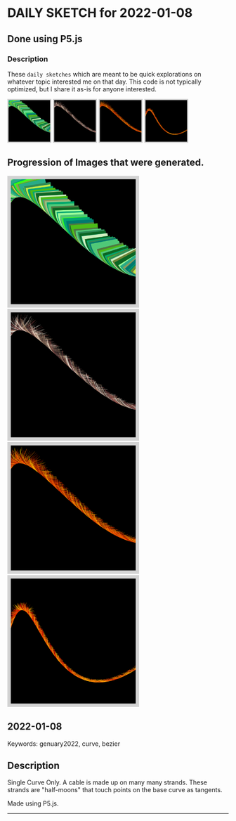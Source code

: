 # DAILY SKETCH for 2022-01-08

## Done using P5.js

### Description

These `daily sketches` which are meant to be quick explorations     on whatever topic interested me on that day. This code is not typically optimized, but I share it as-is     for anyone interested.

<img src = 'images/keep_2022-01-08-22-17-27.png' width = '100'> <img src = 'images/keep_2022-01-08-22-18-03.png' width = '100'> <img src = 'images/keep_2022-01-08-22-18-55.png' width = '100'> <img src = 'images/keep_2022-01-08-22-23-06.png' width = '100'> 

## Progression of Images that were generated.

<img src = 'images/keep_2022-01-08-22-17-27.png' width = '300'> 
<img src = 'images/keep_2022-01-08-22-18-03.png' width = '300'> 
<img src = 'images/keep_2022-01-08-22-18-55.png' width = '300'> 
<img src = 'images/keep_2022-01-08-22-23-06.png' width = '300'> 




## 2022-01-08
Keywords: genuary2022, curve, bezier
 

## Description 

 Single Curve Only. A cable is made up on many many strands. These strands are 
 "half-moons" that touch points on the base curve as tangents. 

Made using P5.js. 

-----

